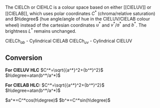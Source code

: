 The CIELCh or CIEHLC is a colour space based on either [[CIELUV]] or [[CIELAB]], which uses polar coordinates $C^*$ (chroma/relative saturation) and $h\degree$ (hue angle/angle of hue in the CIELUV/CIELAB colour wheel) instead of the cartesian coordinates $u^*$ and $v^*$/$a^*$ and $b^*$. The brightness $L^*$ remains unchanged.

$\text{CIELCh}_{ab}$ - Cylindrical CIELAB
$\text{CIELCh}_{uv}$ - Cylindrical CIELUV

## Conversion
**For CIELUV HLC**
$C^*=\sqrt{{a^*}^2+{b^*}^2}$  
$h\degree=atan(b^*/a^*)$ 

**For CIELAB HLC:**
$C^*=\sqrt{{a^*}^2+{b^*}^2}$  
$h\degree=atan(b^*/a^*)$ 

$a^*=C^*cos(h\degree)$ 
$b^*=C^*sin(h\degree)$

